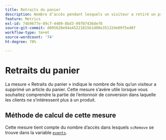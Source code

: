 ```yaml
---
title: Retraits du panier
description: Nombre d’accès pendant lesquels un visiteur a retiré un produit du panier.
feature: Metrics
exl-id: 74b9677e-89c7-4409-8bd3-99707436def0
source-git-commit: d095628e94a45221815b1d08e35132de09f5ed8f
workflow-type: tm+mt
source-wordcount: '74'
ht-degree: 78%

---
```


# Retraits du panier

La mesure « Retraits du panier » [](overview.md) indique le nombre de fois qu’un visiteur a supprimé un article du panier. Cette mesure s’avère utile lorsque vous souhaitez comprendre la partie de l’entonnoir de conversion dans laquelle les clients ne s’intéressent plus à un produit.

## Méthode de calcul de cette mesure

Cette mesure tient compte du nombre d’accès dans lesquels `scRemove` se trouve dans la variable [`events`](/help/implement/vars/page-vars/events/events-overview.md).
